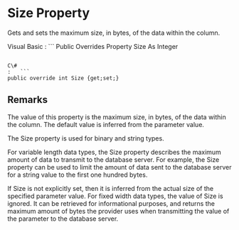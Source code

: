 <!-- loio3c1bc32e6c5f10149a96cd229e015cfc -->

# Size Property

Gets and sets the maximum size, in bytes, of the data within the column.



Visual Basic
:   ```
Public Overrides Property Size As Integer
```

C\#
:   ```
public override int Size {get;set;}
```



## Remarks

The value of this property is the maximum size, in bytes, of the data within the column. The default value is inferred from the parameter value.

The Size property is used for binary and string types.

For variable length data types, the Size property describes the maximum amount of data to transmit to the database server. For example, the Size property can be used to limit the amount of data sent to the database server for a string value to the first one hundred bytes.

If Size is not explicitly set, then it is inferred from the actual size of the specified parameter value. For fixed width data types, the value of Size is ignored. It can be retrieved for informational purposes, and returns the maximum amount of bytes the provider uses when transmitting the value of the parameter to the database server.

